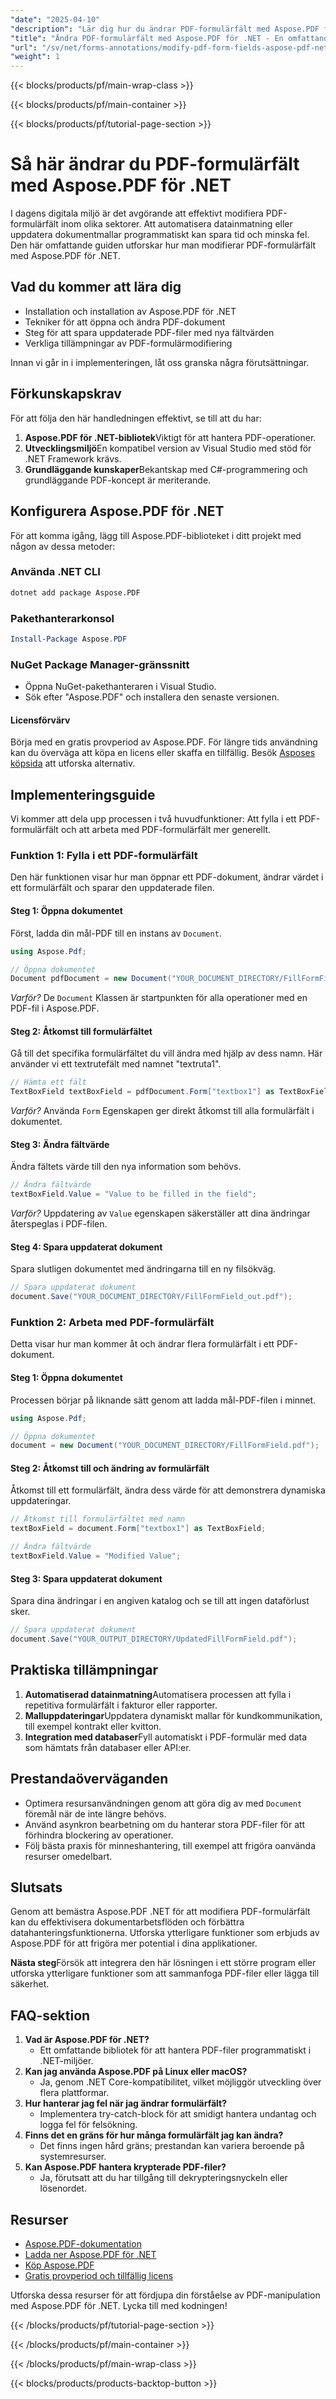 ```yaml
---
"date": "2025-04-10"
"description": "Lär dig hur du ändrar PDF-formulärfält med Aspose.PDF för .NET. Den här guiden behandlar installation, kodexempel och praktiska tillämpningar."
"title": "Ändra PDF-formulärfält med Aspose.PDF för .NET - En omfattande guide"
"url": "/sv/net/forms-annotations/modify-pdf-form-fields-aspose-pdf-net/"
"weight": 1
---
```


{{< blocks/products/pf/main-wrap-class >}}

{{< blocks/products/pf/main-container >}}

{{< blocks/products/pf/tutorial-page-section >}}


# Så här ändrar du PDF-formulärfält med Aspose.PDF för .NET

I dagens digitala miljö är det avgörande att effektivt modifiera PDF-formulärfält inom olika sektorer. Att automatisera datainmatning eller uppdatera dokumentmallar programmatiskt kan spara tid och minska fel. Den här omfattande guiden utforskar hur man modifierar PDF-formulärfält med Aspose.PDF för .NET.

## Vad du kommer att lära dig
- Installation och installation av Aspose.PDF för .NET
- Tekniker för att öppna och ändra PDF-dokument
- Steg för att spara uppdaterade PDF-filer med nya fältvärden
- Verkliga tillämpningar av PDF-formulärmodifiering

Innan vi går in i implementeringen, låt oss granska några förutsättningar.

## Förkunskapskrav
För att följa den här handledningen effektivt, se till att du har:
1. **Aspose.PDF för .NET-bibliotek**Viktigt för att hantera PDF-operationer.
2. **Utvecklingsmiljö**En kompatibel version av Visual Studio med stöd för .NET Framework krävs.
3. **Grundläggande kunskaper**Bekantskap med C#-programmering och grundläggande PDF-koncept är meriterande.

## Konfigurera Aspose.PDF för .NET
För att komma igång, lägg till Aspose.PDF-biblioteket i ditt projekt med någon av dessa metoder:

### Använda .NET CLI
```bash
dotnet add package Aspose.PDF
```

### Pakethanterarkonsol
```powershell
Install-Package Aspose.PDF
```

### NuGet Package Manager-gränssnitt
- Öppna NuGet-pakethanteraren i Visual Studio.
- Sök efter "Aspose.PDF" och installera den senaste versionen.

#### Licensförvärv
Börja med en gratis provperiod av Aspose.PDF. För längre tids användning kan du överväga att köpa en licens eller skaffa en tillfällig. Besök [Asposes köpsida](https://purchase.aspose.com/buy) att utforska alternativ.

## Implementeringsguide
Vi kommer att dela upp processen i två huvudfunktioner: Att fylla i ett PDF-formulärfält och att arbeta med PDF-formulärfält mer generellt.

### Funktion 1: Fylla i ett PDF-formulärfält
Den här funktionen visar hur man öppnar ett PDF-dokument, ändrar värdet i ett formulärfält och sparar den uppdaterade filen.

#### Steg 1: Öppna dokumentet
Först, ladda din mål-PDF till en instans av `Document`.

```csharp
using Aspose.Pdf;

// Öppna dokumentet
Document pdfDocument = new Document("YOUR_DOCUMENT_DIRECTORY/FillFormField.pdf");
```
*Varför?* De `Document` Klassen är startpunkten för alla operationer med en PDF-fil i Aspose.PDF.

#### Steg 2: Åtkomst till formulärfältet
Gå till det specifika formulärfältet du vill ändra med hjälp av dess namn. Här använder vi ett textrutefält med namnet "textruta1".

```csharp
// Hämta ett fält
TextBoxField textBoxField = pdfDocument.Form["textbox1"] as TextBoxField;
```
*Varför?* Använda `Form` Egenskapen ger direkt åtkomst till alla formulärfält i dokumentet.

#### Steg 3: Ändra fältvärde
Ändra fältets värde till den nya information som behövs.

```csharp
// Ändra fältvärde
textBoxField.Value = "Value to be filled in the field";
```
*Varför?* Uppdatering av `Value` egenskapen säkerställer att dina ändringar återspeglas i PDF-filen.

#### Steg 4: Spara uppdaterat dokument
Spara slutligen dokumentet med ändringarna till en ny filsökväg.

```csharp
// Spara uppdaterat dokument
document.Save("YOUR_DOCUMENT_DIRECTORY/FillFormField_out.pdf");
```
### Funktion 2: Arbeta med PDF-formulärfält
Detta visar hur man kommer åt och ändrar flera formulärfält i ett PDF-dokument.

#### Steg 1: Öppna dokumentet
Processen börjar på liknande sätt genom att ladda mål-PDF-filen i minnet.

```csharp
using Aspose.Pdf;

// Öppna dokumentet
document = new Document("YOUR_DOCUMENT_DIRECTORY/FillFormField.pdf");
```

#### Steg 2: Åtkomst till och ändring av formulärfält
Åtkomst till ett formulärfält, ändra dess värde för att demonstrera dynamiska uppdateringar.

```csharp
// Åtkomst till formulärfältet med namn
textBoxField = document.Form["textbox1"] as TextBoxField;

// Ändra fältvärde
textBoxField.Value = "Modified Value";
```

#### Steg 3: Spara uppdaterat dokument
Spara dina ändringar i en angiven katalog och se till att ingen dataförlust sker.

```csharp
// Spara uppdaterat dokument
document.Save("YOUR_OUTPUT_DIRECTORY/UpdatedFillFormField.pdf");
```
## Praktiska tillämpningar
1. **Automatiserad datainmatning**Automatisera processen att fylla i repetitiva formulärfält i fakturor eller rapporter.
2. **Malluppdateringar**Uppdatera dynamiskt mallar för kundkommunikation, till exempel kontrakt eller kvitton.
3. **Integration med databaser**Fyll automatiskt i PDF-formulär med data som hämtats från databaser eller API:er.

## Prestandaöverväganden
- Optimera resursanvändningen genom att göra dig av med `Document` föremål när de inte längre behövs.
- Använd asynkron bearbetning om du hanterar stora PDF-filer för att förhindra blockering av operationer.
- Följ bästa praxis för minneshantering, till exempel att frigöra oanvända resurser omedelbart.

## Slutsats
Genom att bemästra Aspose.PDF .NET för att modifiera PDF-formulärfält kan du effektivisera dokumentarbetsflöden och förbättra datahanteringsfunktionerna. Utforska ytterligare funktioner som erbjuds av Aspose.PDF för att frigöra mer potential i dina applikationer.

**Nästa steg**Försök att integrera den här lösningen i ett större program eller utforska ytterligare funktioner som att sammanfoga PDF-filer eller lägga till säkerhet.
## FAQ-sektion
1. **Vad är Aspose.PDF för .NET?**
   - Ett omfattande bibliotek för att hantera PDF-filer programmatiskt i .NET-miljöer.
2. **Kan jag använda Aspose.PDF på Linux eller macOS?**
   - Ja, genom .NET Core-kompatibilitet, vilket möjliggör utveckling över flera plattformar.
3. **Hur hanterar jag fel när jag ändrar formulärfält?**
   - Implementera try-catch-block för att smidigt hantera undantag och logga fel för felsökning.
4. **Finns det en gräns för hur många formulärfält jag kan ändra?**
   - Det finns ingen hård gräns; prestandan kan variera beroende på systemresurser.
5. **Kan Aspose.PDF hantera krypterade PDF-filer?**
   - Ja, förutsatt att du har tillgång till dekrypteringsnyckeln eller lösenordet.
## Resurser
- [Aspose.PDF-dokumentation](https://reference.aspose.com/pdf/net/)
- [Ladda ner Aspose.PDF för .NET](https://releases.aspose.com/pdf/net/)
- [Köp Aspose.PDF](https://purchase.aspose.com/buy)
- [Gratis provperiod och tillfällig licens](https://releases.aspose.com/pdf/net/)

Utforska dessa resurser för att fördjupa din förståelse av PDF-manipulation med Aspose.PDF för .NET. Lycka till med kodningen!


{{< /blocks/products/pf/tutorial-page-section >}}

{{< /blocks/products/pf/main-container >}}

{{< /blocks/products/pf/main-wrap-class >}}

{{< blocks/products/products-backtop-button >}}